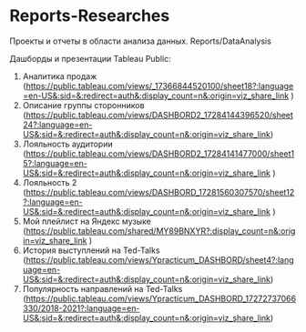 # Reports-Researches
Проекты и отчеты в области анализа данных. Reports/DataAnalysis

Дашборды и презентации Tableau Public:
1. Аналитика продаж (https://public.tableau.com/views/_17366844520100/sheet18?:language=en-US&:sid=&:redirect=auth&:display_count=n&:origin=viz_share_link )
2. Описание группы сторонников (https://public.tableau.com/views/DASHBORD2_17284144396520/sheet24?:language=en-US&:sid=&:redirect=auth&:display_count=n&:origin=viz_share_link)
3. Лояльность аудитории (https://public.tableau.com/views/DASHBORD2_17284141477000/sheet15?:language=en-US&:sid=&:redirect=auth&:display_count=n&:origin=viz_share_link )
4. Лояльность 2 (https://public.tableau.com/views/DASHBORD_17281560307570/sheet12?:language=en-US&:sid=&:redirect=auth&:display_count=n&:origin=viz_share_link )
5. Мой плейлист на Яндекс музыке (https://public.tableau.com/shared/MY89BNXYR?:display_count=n&:origin=viz_share_link )
6. История выступлений на Ted-Talks (https://public.tableau.com/views/Ypracticum_DASHBORD/sheet4?:language=en-US&:sid=&:redirect=auth&:display_count=n&:origin=viz_share_link)
7. Популярность направлений на Ted-Talks (https://public.tableau.com/views/Ypracticum_DASHBORD_17272737066330/2018-2021?:language=en-US&:sid=&:redirect=auth&:display_count=n&:origin=viz_share_link)

